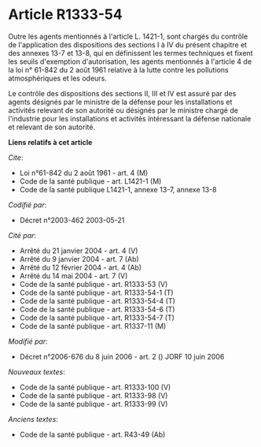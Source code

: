 # Article R1333-54

Outre les agents mentionnés à l'article L. 1421-1, sont chargés du contrôle de l'application des dispositions des sections I
à IV du présent chapitre et des annexes 13-7 et 13-8, qui en définissent les termes techniques et fixent les seuils
d'exemption d'autorisation, les agents mentionnés à l'article 4 de la loi n° 61-842 du 2 août 1961 relative à la lutte contre
les pollutions atmosphériques et les odeurs.

Le contrôle des dispositions des sections II, III et IV est assuré par des agents désignés par le ministre de la défense pour
les installations et activités relevant de son autorité ou désignés par le ministre chargé de l'industrie pour les
installations et activités intéressant la défense nationale et relevant de son autorité.

**Liens relatifs à cet article**

_Cite_:

  - Loi n°61-842 du 2 août 1961 - art. 4 (M)
  - Code de la santé publique - art. L1421-1 (M)
  - Code de la santé publique L1421-1, annexe 13-7, annexe 13-8

_Codifié par_:

  - Décret n°2003-462 2003-05-21

_Cité par_:

  - Arrêté du 21 janvier 2004 - art. 4 (V)
  - Arrêté du 9 janvier 2004 - art. 7 (Ab)
  - Arrêté du 12 février 2004 - art. 4 (Ab)
  - Arrêté du 14 mai 2004 - art. 7 (V)
  - Code de la santé publique - art. R1333-53 (V)
  - Code de la santé publique - art. R1333-54-1 (T)
  - Code de la santé publique - art. R1333-54-4 (T)
  - Code de la santé publique - art. R1333-54-6 (T)
  - Code de la santé publique - art. R1333-54-7 (T)
  - Code de la santé publique - art. R1337-11 (M)

_Modifié par_:

  - Décret n°2006-676 du 8 juin 2006 - art. 2 () JORF 10 juin 2006

_Nouveaux textes_:

  - Code de la santé publique - art. R1333-100 (V)
  - Code de la santé publique - art. R1333-98 (V)
  - Code de la santé publique - art. R1333-99 (V)

_Anciens textes_:

  - Code de la santé publique - art. R43-49 (Ab)
